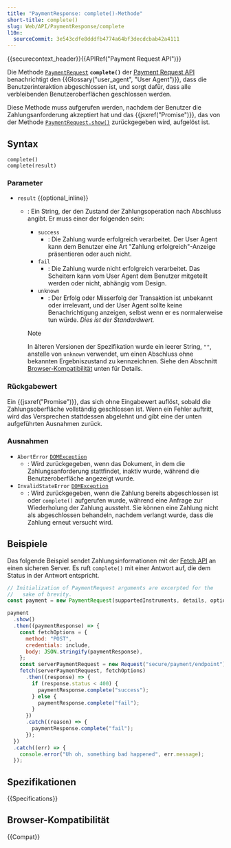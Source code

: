 ```yaml
---
title: "PaymentResponse: complete()-Methode"
short-title: complete()
slug: Web/API/PaymentResponse/complete
l10n:
  sourceCommit: 3e543cdfe8dddfb4774a64bf3decdcbab42a4111
---
```


{{securecontext_header}}{{APIRef("Payment Request API")}}

Die Methode [`PaymentRequest`](/de/docs/Web/API/PaymentRequest) **`complete()`** der [Payment Request API](/de/docs/Web/API/Payment_Request_API) benachrichtigt den {{Glossary("user_agent", "User Agent")}}, dass die Benutzerinteraktion abgeschlossen ist, und sorgt dafür, dass alle verbleibenden Benutzeroberflächen geschlossen werden.

Diese Methode muss aufgerufen werden, nachdem der Benutzer die Zahlungsanforderung akzeptiert hat und das {{jsxref("Promise")}}, das von der Methode [`PaymentRequest.show()`](/de/docs/Web/API/PaymentRequest/show) zurückgegeben wird, aufgelöst ist.

## Syntax

```js-nolint
complete()
complete(result)
```

### Parameter

- `result` {{optional_inline}}

  - : Ein String, der den Zustand der Zahlungsoperation nach Abschluss angibt. Er muss einer der folgenden sein:

    - `success`
      - : Die Zahlung wurde erfolgreich verarbeitet. Der User Agent kann dem Benutzer eine Art "Zahlung erfolgreich"-Anzeige präsentieren oder auch nicht.
    - `fail`
      - : Die Zahlung wurde nicht erfolgreich verarbeitet. Das Scheitern kann vom User Agent dem Benutzer mitgeteilt werden oder nicht, abhängig vom Design.
    - `unknown`
      - : Der Erfolg oder Misserfolg der Transaktion ist unbekannt oder irrelevant, und der User Agent sollte keine Benachrichtigung anzeigen, selbst wenn er es normalerweise tun würde.
        _Dies ist der Standardwert._

    > [!NOTE]
    > In älteren Versionen der Spezifikation wurde ein leerer String,
    > `""`, anstelle von `unknown` verwendet, um einen Abschluss ohne bekannten Ergebniszustand zu kennzeichnen. Siehe den Abschnitt [Browser-Kompatibilität](#browser-kompatibilität) unten für Details.

### Rückgabewert

Ein {{jsxref("Promise")}}, das sich ohne Eingabewert auflöst, sobald die Zahlungsoberfläche vollständig geschlossen ist. Wenn ein Fehler auftritt, wird das Versprechen stattdessen abgelehnt und gibt eine der unten aufgeführten Ausnahmen zurück.

### Ausnahmen

- `AbortError` [`DOMException`](/de/docs/Web/API/DOMException)
  - : Wird zurückgegeben, wenn das Dokument, in dem die Zahlungsanforderung stattfindet, inaktiv wurde, während die Benutzeroberfläche angezeigt wurde.
- `InvalidStateError` [`DOMException`](/de/docs/Web/API/DOMException)
  - : Wird zurückgegeben, wenn die Zahlung bereits abgeschlossen ist oder `complete()` aufgerufen wurde, während eine Anfrage zur Wiederholung der Zahlung aussteht. Sie können eine Zahlung nicht als abgeschlossen behandeln, nachdem verlangt wurde, dass die Zahlung erneut versucht wird.

## Beispiele

Das folgende Beispiel sendet Zahlungsinformationen mit der [Fetch API](/de/docs/Web/API/Fetch_API) an einen sicheren Server. Es ruft `complete()` mit einer Antwort auf, die dem Status in der Antwort entspricht.

```js
// Initialization of PaymentRequest arguments are excerpted for the
//   sake of brevity.
const payment = new PaymentRequest(supportedInstruments, details, options);

payment
  .show()
  .then((paymentResponse) => {
    const fetchOptions = {
      method: "POST",
      credentials: include,
      body: JSON.stringify(paymentResponse),
    };
    const serverPaymentRequest = new Request("secure/payment/endpoint");
    fetch(serverPaymentRequest, fetchOptions)
      .then((response) => {
        if (response.status < 400) {
          paymentResponse.complete("success");
        } else {
          paymentResponse.complete("fail");
        }
      })
      .catch((reason) => {
        paymentResponse.complete("fail");
      });
  })
  .catch((err) => {
    console.error("Uh oh, something bad happened", err.message);
  });
```

## Spezifikationen

{{Specifications}}

## Browser-Kompatibilität

{{Compat}}
